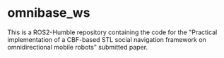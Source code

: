 # omnibase_ws
This is a ROS2-Humble repository containing the code for the "Practical implementation of a CBF-based STL social navigation framework on omnidirectional mobile robots" submitted paper.
